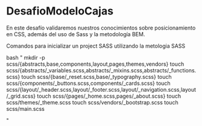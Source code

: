 # DesafioModeloCajas
En este desafío validaremos nuestros conocimientos sobre posicionamiento en CSS, además del uso de Sass y la metodología BEM.


Comandos para inicializar un project SASS utilizando la metologia SASS 

bash 
"
mkdir -p scss/{abstracts,base,components,layout,pages,themes,vendors}
touch scss/{abstracts/_variables.scss,abstracts/_mixins.scss,abstracts/_functions.scss}
touch scss/{base/_reset.scss,base/_typography.scss}
touch scss/{components/_buttons.scss,components/_cards.scss}
touch scss/{layout/_header.scss,layout/_footer.scss,layout/_navigation.scss,layout/_grid.scss}
touch scss/{pages/_home.scss,pages/_about.scss}
touch scss/themes/_theme.scss
touch scss/vendors/_bootstrap.scss
touch scss/main.scss

"